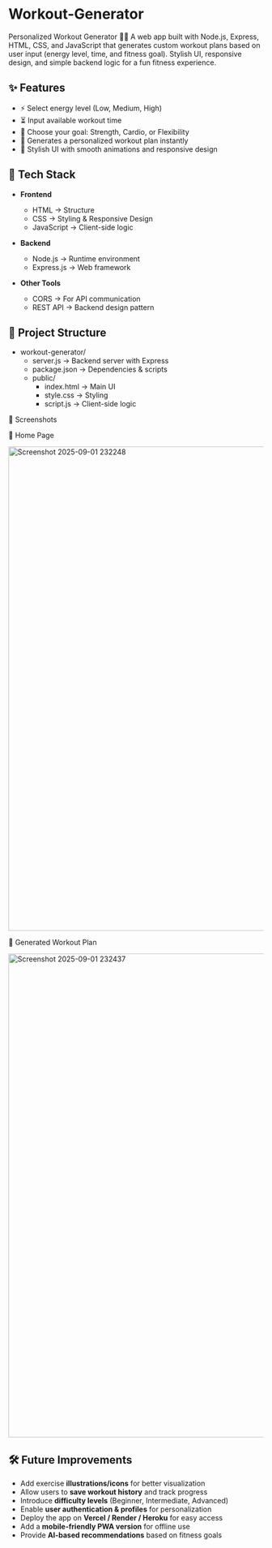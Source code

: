 # Workout-Generator
Personalized Workout Generator 🏋️‍♂️
A web app built with Node.js, Express, HTML, CSS, and JavaScript that generates custom workout plans based on user input (energy level, time, and fitness goal). Stylish UI, responsive design, and simple backend logic for a fun fitness experience.


## ✨ Features  
- ⚡ Select energy level (Low, Medium, High)  
- ⏳ Input available workout time  
- 🎯 Choose your goal: Strength, Cardio, or Flexibility  
- 💪 Generates a personalized workout plan instantly  
- 🎨 Stylish UI with smooth animations and responsive design  


## 🚀 Tech Stack  
- **Frontend**  
  - HTML → Structure  
  - CSS → Styling & Responsive Design  
  - JavaScript → Client-side logic  

- **Backend**  
  - Node.js → Runtime environment  
  - Express.js → Web framework  

- **Other Tools**  
  - CORS → For API communication  
  - REST API → Backend design pattern 


## 📂 Project Structure  
- workout-generator/  
  - server.js → Backend server with Express  
  - package.json → Dependencies & scripts  
  - public/  
    - index.html → Main UI  
    - style.css → Styling  
    - script.js → Client-side logic
      


📸 Screenshots

🔹 Home Page


<img width="1902" height="955" alt="Screenshot 2025-09-01 232248" src="https://github.com/user-attachments/assets/4315c40e-f41a-41c5-9843-f71d58cfd995" />


🔹 Generated Workout Plan


<img width="1906" height="954" alt="Screenshot 2025-09-01 232437" src="https://github.com/user-attachments/assets/9676abd1-bdc8-4eb4-904d-c8067c5c6b1f" />



## 🛠️ Future Improvements  

- Add exercise **illustrations/icons** for better visualization  
- Allow users to **save workout history** and track progress  
- Introduce **difficulty levels** (Beginner, Intermediate, Advanced)  
- Enable **user authentication & profiles** for personalization  
- Deploy the app on **Vercel / Render / Heroku** for easy access  
- Add a **mobile-friendly PWA version** for offline use  
- Provide **AI-based recommendations** based on fitness goals  


